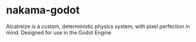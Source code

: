 # nakama-godot
Alcatreize is a custom, deterministic physics system, with pixel perfection in mind. Designed for use in the Godot Engine
